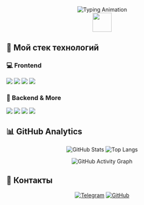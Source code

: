 <div align="center">

<img src="https://readme-typing-svg.herokuapp.com?font=Fira+Code&size=30&duration=4000&color=00FF00&center=true&vCenter=true&width=600&lines=Привет+👋+Я+Рамзан;Full-Stack+Developer;React+❤️+Node.js;Добро+пожаловать+в+мой+GitHub!" alt="Typing Animation" />


<br>
<img src="https://media.giphy.com/media/WUlplcMpOCEmTGBtBW/giphy.gif" width="50">
 
</div>

## 🚀 Мой стек технологий

<div align="left">

### **💻 Frontend**
<img src="https://img.shields.io/badge/HTML5-E34F26?style=for-the-badge&logo=html5&logoColor=white" />
<img src="https://img.shields.io/badge/CSS3-1572B6?style=for-the-badge&logo=css3&logoColor=white" />
<img src="https://img.shields.io/badge/JavaScript-F7DF1E?style=for-the-badge&logo=javascript&logoColor=black" />
<img src="https://img.shields.io/badge/React-61DAFB?style=for-the-badge&logo=react&logoColor=black" />

### **🔧 Backend & More**
<img src="https://img.shields.io/badge/Node.js-339933?style=for-the-badge&logo=nodedotjs&logoColor=white" />
<img src="https://img.shields.io/badge/Python-3776AB?style=for-the-badge&logo=python&logoColor=white" />
<img src="https://img.shields.io/badge/C++-00599C?style=for-the-badge&logo=c%2B%2B&logoColor=white" />
<img src="https://img.shields.io/badge/Qt-41CD52?style=for-the-badge&logo=qt&logoColor=white" />
</div>

## 📊 GitHub Analytics

<div align="center">


![GitHub Stats](https://github-readme-stats.vercel.app/api?username=Adisson95&show_icons=true&theme=radical&hide_border=true&bg_color=0d1117&title_color=00ff00&icon_color=00ff00)
![Top Langs](https://github-readme-stats.vercel.app/api/top-langs/?username=Adisson95&layout=compact&theme=radical&hide_border=true&bg_color=0d1117&title_color=00ff00)


![GitHub Activity Graph](https://github-readme-activity-graph.vercel.app/graph?username=Adisson95&custom_title=My%20Contribution%20Graph&bg_color=0d1117&color=00ff00&line=00ff00&point=ffffff&area=true&hide_border=true)

</div>

## 🌟 Контакты

<div align="center">

[![Telegram](https://img.shields.io/badge/Telegram-2CA5E0?style=for-the-badge&logo=telegram&logoColor=white)](https://t.me/Adisson95)
[![GitHub](https://img.shields.io/badge/GitHub-100000?style=for-the-badge&logo=github&logoColor=white)](https://github.com/Adisson95)

</div>
